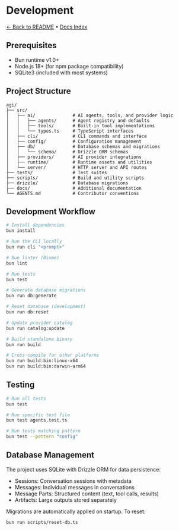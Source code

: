 # Development

[← Back to README](../README.md) • [Docs Index](./index.md)

## Prerequisites

- Bun runtime v1.0+
- Node.js 18+ (for npm package compatibility)
- SQLite3 (included with most systems)

## Project Structure

```
agi/
├── src/
│   ├── ai/              # AI agents, tools, and provider logic
│   │   ├── agents/      # Agent registry and defaults
│   │   ├── tools/       # Built-in tool implementations
│   │   └── types.ts     # TypeScript interfaces
│   ├── cli/             # CLI commands and interface
│   ├── config/          # Configuration management
│   ├── db/              # Database schemas and migrations
│   │   └── schema/      # Drizzle ORM schemas
│   ├── providers/       # AI provider integrations
│   ├── runtime/         # Runtime assets and utilities
│   └── server/          # HTTP server and API routes
├── tests/               # Test suites
├── scripts/             # Build and utility scripts
├── drizzle/             # Database migrations
├── docs/                # Additional documentation
└── AGENTS.md            # Contributor conventions
```

## Development Workflow

```bash
# Install dependencies
bun install

# Run the CLI locally
bun run cli "<prompt>"

# Run linter (Biome)
bun lint

# Run tests
bun test

# Generate database migrations
bun run db:generate

# Reset database (development)
bun run db:reset

# Update provider catalog
bun run catalog:update

# Build standalone binary
bun run build

# Cross-compile for other platforms
bun run build:bin:linux-x64
bun run build:bin:darwin-arm64
```

## Testing

```bash
# Run all tests
bun test

# Run specific test file
bun test agents.test.ts

# Run tests matching pattern
bun test --pattern "config"
```

## Database Management

The project uses SQLite with Drizzle ORM for data persistence:

- Sessions: Conversation sessions with metadata
- Messages: Individual messages in conversations
- Message Parts: Structured content (text, tool calls, results)
- Artifacts: Large outputs stored separately

Migrations are automatically applied on startup. To reset:

```bash
bun run scripts/reset-db.ts
```
